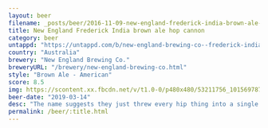 ```yaml
---
layout: beer
filename: _posts/beer/2016-11-09-new-england-frederick-india-brown-ale-hop-cannon.md
title: New England Frederick India brown ale hop cannon
category: beer
untappd: "https://untappd.com/b/new-england-brewing-co--frederick-india-brown-ale-hop-cannon/756207"
country: "Australia"
brewery: "New England Brewing Co."
breweryURL: "/brewery/new-england-brewing-co.html"
style: "Brown Ale - American"
score: 8.5
img: https://scontent.xx.fbcdn.net/v/t1.0-0/p480x480/53211756_10156978747128745_8866594433630470144_n.jpg?_nc_cat=105&_nc_ht=scontent.xx&oh=e619c4c79cec5a816837ecfc474fd1ee&oe=5D862611
beer-date: "2019-03-14"
desc: "The name suggests they just threw every hip thing into a single beer. It’s surprisingly not an absolute mess. A sweet brown ale with a little hop kick just to top it off. Tasty and very drinkable"
permalink: /beer/:title.html
---
```

